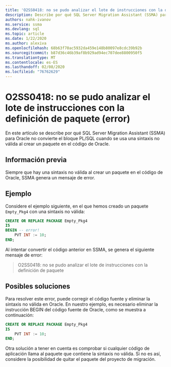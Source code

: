```yaml
---
title: 'O2SS0418: no se pudo analizar el lote de instrucciones con la definición de paquete (error)'
description: Describe por qué SQL Server Migration Assistant (SSMA) para Oracle no convierte el bloque PL/SQL cuando se usa una sintaxis no válida al crear un paquete en el código de Oracle.
authors: nahk-ivanov
ms.service: ssma
ms.devlang: sql
ms.topic: article
ms.date: 1/22/2020
ms.author: alexiva
ms.openlocfilehash: 68b63f70ac5932da459e148b80097e8cdc39b92b
ms.sourcegitcommit: b87d36c46b39af8b929ad94ec707dee8800950f5
ms.translationtype: MT
ms.contentlocale: es-ES
ms.lasthandoff: 02/08/2020
ms.locfileid: "76762629"
---
```

# <a name="o2ss0418-failed-to-parse-statement-batch-with-package-definition-error"></a>O2SS0418: no se pudo analizar el lote de instrucciones con la definición de paquete (error)

En este artículo se describe por qué SQL Server Migration Assistant (SSMA) para Oracle no convierte el bloque PL/SQL cuando se usa una sintaxis no válida al crear un paquete en el código de Oracle.

## <a name="background"></a>Información previa

Siempre que hay una sintaxis no válida al crear un paquete en el código de Oracle, SSMA genera un mensaje de error.

## <a name="example"></a>Ejemplo

Considere el ejemplo siguiente, en el que hemos creado un paquete `Empty_Pkg4` con una sintaxis no válida:

```sql
CREATE OR REPLACE PACKAGE Empty_Pkg4
IS
BEGIN -- error!
    PVT INT := 10;
END;
```

Al intentar convertir el código anterior en SSMA, se genera el siguiente mensaje de error:

> O2SS0418: no se pudo analizar el lote de instrucciones con la definición de paquete

## <a name="possible-remedies"></a>Posibles soluciones

Para resolver este error, puede corregir el código fuente y eliminar la sintaxis no válida en Oracle. En nuestro ejemplo, es necesario eliminar la instrucción BEGIN del código fuente de Oracle, como se muestra a continuación:

```sql
CREATE OR REPLACE PACKAGE Empty_Pkg4
IS
    PVT INT := 10;
END;
```

Otra solución a tener en cuenta es comprobar si cualquier código de aplicación llama al paquete que contiene la sintaxis no válida. Si no es así, considere la posibilidad de quitar el paquete del proyecto de migración.
